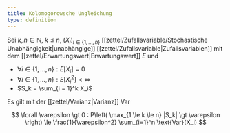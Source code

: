 ```yaml
---
title: Kolomogorowsche Ungleichung
type: definition
---
```


Sei $k, n \in \mathbb{N}$, $k \le n$, $(X_i)_{i \in \{ 1, \dots, n \}}$ [[zettel/Zufallsvariable/Stochastische Unabhängigkeit|unabhängige]] [[zettel/Zufallsvariable|Zufallsvariablen]] mit dem [[zettel/Erwartungswert|Erwartungswert]] $E$ und
- $\forall i \in \{ 1, \dots, n \} : E[X_i] = 0$
- $\forall i \in \{ 1, \dots, n \} : E[X_i^2] \lt \infty$
- $S_k = \sum_{i = 1}^k X_i$

Es gilt mit der [[zettel/Varianz|Varianz]] $\text{Var}$

$$
	\forall \varepsilon \gt 0 : P\left( \max_{1 \le k \le n} |S_k| \gt \varepsilon \right) \le \frac{1}{\varepsilon^2} \sum_{i=1}^n \text{Var}(X_i)
$$